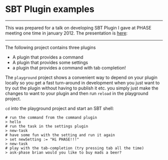 # SBT Plugin examples 

---
    
This was prepared for a talk on developing SBT Plugin I gave at PHASE meeting one 
time in january 2012. The presentation is [here](https://raw.github.com/mads379/sbt-plugin-examples/master/Building-SBT-Plugins.pdf "here"): 

---

The following project contains three plugins 

- A plugin that provides a command
- A plugin that provides some settings 
- a plugin that provides a command with tab completion!

The `playground` project shows a convenient way to depend on your
plugin locally so you get a fast turn-around in development when 
you just want to try out the plugin without having to publish it etc. 
you simply just make the changes to want to your plugin and then run `reload`
in the playground project. 

`cd` into the playground project and start an SBT shell: 
    
    # run the command from the command plugin
    > hello 
    # run the task in the settings plugin 
    > new-task
    # have some fun with the setting and run it again
    > set newSetting := "Hi PHASE!!!"
    > new-task
    # play with the tab-completion (try pressing tab all the time)
    > ask-phase brian would you like to buy mads a beer?
 